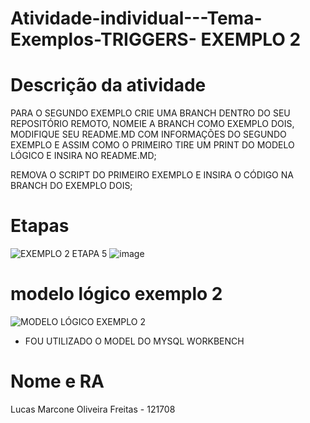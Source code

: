 # Atividade-individual---Tema-Exemplos-TRIGGERS-  EXEMPLO 2

# Descrição da atividade 
PARA O SEGUNDO EXEMPLO CRIE UMA BRANCH DENTRO DO SEU REPOSITÓRIO REMOTO, NOMEIE A BRANCH COMO EXEMPLO DOIS, MODIFIQUE SEU README.MD COM INFORMAÇÕES DO SEGUNDO EXEMPLO E ASSIM COMO O PRIMEIRO TIRE UM PRINT DO MODELO LÓGICO E INSIRA NO README.MD;

REMOVA O SCRIPT DO PRIMEIRO EXEMPLO E INSIRA O CÓDIGO NA BRANCH DO EXEMPLO DOIS;

# Etapas
![EXEMPLO 2 ETAPA 5](https://github.com/Lumarcone/Atividade-individual---Tema-Exemplos-TRIGGERS-/assets/137897667/dd0d0db2-28e8-4d09-9072-133330d632f7)
![image](https://github.com/Lumarcone/Atividade-individual---Tema-Exemplos-TRIGGERS-/assets/137897667/5b2d2f33-5637-4a2e-af46-50694f890ec6)



# modelo lógico exemplo 2
![MODELO LÓGICO EXEMPLO 2](https://github.com/Lumarcone/Atividade-individual---Tema-Exemplos-TRIGGERS-/assets/137897667/61b56501-930a-4495-817e-6054c87eed49)


* FOU UTILIZADO O MODEL DO MYSQL WORKBENCH

# Nome e RA
Lucas Marcone Oliveira Freitas - 121708
